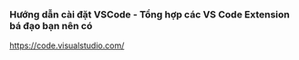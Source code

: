 ### Hướng dẫn cài đặt VSCode - Tổng hợp các VS Code Extension bá đạo bạn nên có

https://code.visualstudio.com/
